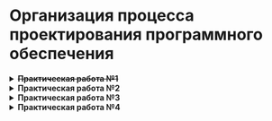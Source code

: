 # Организация процесса проектирования программного обеспечения

<details>
<summary><strong><s>Практическая работа №1</s></strong></summary>

### Чтение файлов и парсинг команд

- Необходимо реализовать функцию, которая будет читать файл построчно и распознавать команды ADD, REM и PRINT.
- Для команды ADD нужно извлечь данные об объекте (тип фигуры, координаты, цвет, дату) и добавить их в контейнер.
- Для команды REM нужно проверить условие и удалить соответствующие объекты из контейнера.
- Команда PRINT должна выводить все объекты, хранящиеся в контейнере.

#### Вариант 9
| Вариант | Артефакт | Альтернативы | Параметры |
|---------|----------|--------------|-----------|
| 9 | Животные | Рыба, птица, насекомое | Размер, скорость, обитание |

</details>

<details>
<summary><strong>Практическая работа №2</strong></summary>

### ПР1 при помощи функционального языка программирования

- Необходимо переписать программу из практической 1 на функциональном или логическом языке программирования. Язык выбирается самостоятельно.

</details>

<details>
<summary><strong>Практическая работа №3</strong></summary>

### ПР1 рефакторинг + Git

В рамках работы выполняется:

- размещение исходного кода, полученного при выполнении работы 1 в git-репозитории;
анализ решения, полученного при выполнении работы 1 с использованием инструментальных средств:
 -  линтера;

 - статического или динамического анализатора или профайлера.

 - улучшение существующего кода (рефакторинг), при этом каждое изменение фиксируется в виде коммита в репозитории.

Отчёт предоставляется в электронном виде. Он должен содержать:

-   описание выполненных изменений в коде;

-   старую и новую диаграммы классов UML.

</details>

<details>
<summary><strong>Практическая работа №4</strong></summary>

### ПР3 + модульные тесты

Выполняется разработка модульных тестов для программы, разработанной при выполнении работы 3.

Модульные тесты оформляются в виде отдельного проекта (подпроекта) и размещаются в репозитории.

Модульное тестирование включает разработку тестов на успешные проверки и тестирование исключительных ситуаций (например, неправильный ввод данных)

Отчёт предоставляется в электронном виде. Он должен содержать описание реализованных тестовых наборов.

</details>
